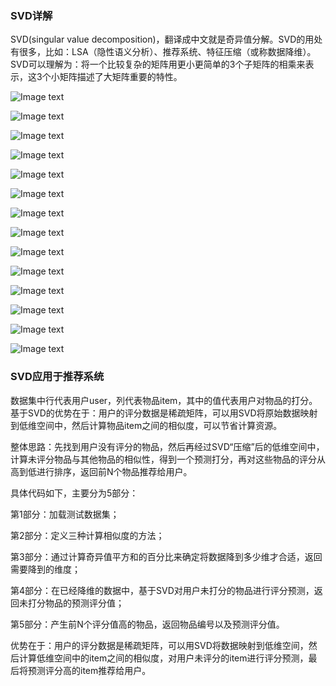 
### SVD详解

SVD(singular value decomposition)，翻译成中文就是奇异值分解。SVD的用处有很多，比如：LSA（隐性语义分析）、推荐系统、特征压缩（或称数据降维）。SVD可以理解为：将一个比较复杂的矩阵用更小更简单的3个子矩阵的相乘来表示，这3个小矩阵描述了大矩阵重要的特性。


![Image text](https://github.com/moveondo/python-MachineLearning/blob/master/%E5%A5%87%E5%BC%82%E5%80%BC%E5%88%86%E8%A7%A3/image/1.png)

![Image text](https://github.com/moveondo/python-MachineLearning/blob/master/%E5%A5%87%E5%BC%82%E5%80%BC%E5%88%86%E8%A7%A3/image/2.png)

![Image text](https://github.com/moveondo/python-MachineLearning/blob/master/%E5%A5%87%E5%BC%82%E5%80%BC%E5%88%86%E8%A7%A3/image/3.png)

![Image text](https://github.com/moveondo/python-MachineLearning/blob/master/%E5%A5%87%E5%BC%82%E5%80%BC%E5%88%86%E8%A7%A3/image/4.png)

![Image text](https://github.com/moveondo/python-MachineLearning/blob/master/%E5%A5%87%E5%BC%82%E5%80%BC%E5%88%86%E8%A7%A3/image/5.png)

![Image text](https://github.com/moveondo/python-MachineLearning/blob/master/%E5%A5%87%E5%BC%82%E5%80%BC%E5%88%86%E8%A7%A3/image/6.png)

![Image text](https://github.com/moveondo/python-MachineLearning/blob/master/%E5%A5%87%E5%BC%82%E5%80%BC%E5%88%86%E8%A7%A3/image/7.png)

![Image text](https://github.com/moveondo/python-MachineLearning/blob/master/%E5%A5%87%E5%BC%82%E5%80%BC%E5%88%86%E8%A7%A3/image/8.png)

![Image text](https://github.com/moveondo/python-MachineLearning/blob/master/%E5%A5%87%E5%BC%82%E5%80%BC%E5%88%86%E8%A7%A3/image/9.png)

![Image text](https://github.com/moveondo/python-MachineLearning/blob/master/%E5%A5%87%E5%BC%82%E5%80%BC%E5%88%86%E8%A7%A3/image/10.png)

![Image text](https://github.com/moveondo/python-MachineLearning/blob/master/%E5%A5%87%E5%BC%82%E5%80%BC%E5%88%86%E8%A7%A3/image/11.png)

![Image text](https://github.com/moveondo/python-MachineLearning/blob/master/%E5%A5%87%E5%BC%82%E5%80%BC%E5%88%86%E8%A7%A3/image/12.png)

![Image text](https://github.com/moveondo/python-MachineLearning/blob/master/%E5%A5%87%E5%BC%82%E5%80%BC%E5%88%86%E8%A7%A3/image/13.png)

![Image text](https://github.com/moveondo/python-MachineLearning/blob/master/%E5%A5%87%E5%BC%82%E5%80%BC%E5%88%86%E8%A7%A3/image/1.png)




### SVD应用于推荐系统

数据集中行代表用户user，列代表物品item，其中的值代表用户对物品的打分。基于SVD的优势在于：用户的评分数据是稀疏矩阵，可以用SVD将原始数据映射到低维空间中，然后计算物品item之间的相似度，可以节省计算资源。

整体思路：先找到用户没有评分的物品，然后再经过SVD“压缩”后的低维空间中，计算未评分物品与其他物品的相似性，得到一个预测打分，再对这些物品的评分从高到低进行排序，返回前N个物品推荐给用户。

 

具体代码如下，主要分为5部分：

第1部分：加载测试数据集；

第2部分：定义三种计算相似度的方法；

第3部分：通过计算奇异值平方和的百分比来确定将数据降到多少维才合适，返回需要降到的维度；

第4部分：在已经降维的数据中，基于SVD对用户未打分的物品进行评分预测，返回未打分物品的预测评分值；

第5部分：产生前N个评分值高的物品，返回物品编号以及预测评分值。

 

优势在于：用户的评分数据是稀疏矩阵，可以用SVD将数据映射到低维空间，然后计算低维空间中的item之间的相似度，对用户未评分的item进行评分预测，最后将预测评分高的item推荐给用户。
